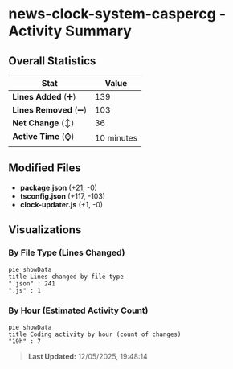 # news-clock-system-caspercg - Activity Summary 

## Overall Statistics

| Stat                   | Value                                                             |
| ---------------------- | ----------------------------------------------------------------- |
| **Lines Added** (➕)   | 139                                          |
| **Lines Removed** (➖) | 103                                        |
| **Net Change** (↕)    | 36                |
| **Active Time** (⌚)   | 10 minutes |


## Modified Files
- **package.json** (+21, -0)
- **tsconfig.json** (+117, -103)
- **clock-updater.js** (+1, -0)

## Visualizations

### By File Type (Lines Changed)

```mermaid
pie showData
title Lines changed by file type
".json" : 241
".js" : 1
```

### By Hour (Estimated Activity Count)

```mermaid
pie showData
title Coding activity by hour (count of changes)
"19h" : 7
```


> **Last Updated:** 12/05/2025, 19:48:14